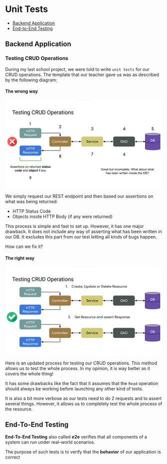 # Unit Tests

- [Backend Application](#backend-application)
- [End-to-End Testing](#end-to-end-testing)

## Backend Application

### Testing CRUD Operations

During my last school project, we were told to write `unit tests` for our CRUD operations. The template that our teacher gave us was as described by the following diagram:

#### The wrong way

![Testing CRUD Wrong Way](/software_testing/unit_tests/resources/testing-crud-wrong.png)

We simply request our REST endpoint and then based our assertions on what was being returned:
- HTTP Status Code
- Objects inside HTTP Body (if any were returned)

This process is simple and fast to set up. However, it has one major drawback. It does not include any way of asserting what has been written in our DB. It excludes this part from our test letting all kinds of bugs happen.

How can we fix it?

#### The right way

![Testing CRUD Right Way](/software_testing/unit_tests/resources/testing-crud-right.png)

Here is an updated process for testing our CRUD operations. This method allows us to test the whole process. In my opinion, it is way better as it covers the whole thing!

It has some drawbacks like the fact that it assumes that the `Read` operation should always be working before launching any other kind of tests.

It is also a bit more verbose as our tests need to do 2 requests and to assert several things. However, it allows us to completely test the whole process of the resource.

## End-To-End Testing

**End-To-End Testing** also called **e2e** verifies that all components of a system can run under real-world scenarios.

The purpose of such tests is to verify that the **behavior** of our application is correct